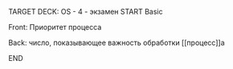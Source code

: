 TARGET DECK: OS - 4 - экзамен
START
Basic

Front: Приоритет процесса

Back:  число, показывающее важность обработки [[процесс]]а

END
